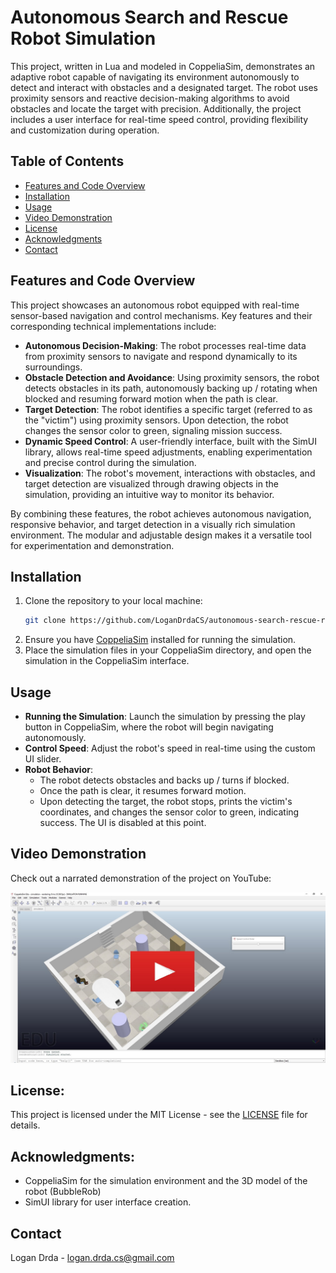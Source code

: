 # Autonomous Search and Rescue Robot Simulation

This project, written in Lua and modeled in CoppeliaSim, demonstrates an adaptive robot capable of navigating its environment autonomously to detect and interact with obstacles and a designated target. The robot uses proximity sensors and reactive decision-making algorithms to avoid obstacles and locate the target with precision. Additionally, the project includes a user interface for real-time speed control, providing flexibility and customization during operation.

## Table of Contents
- [Features and Code Overview](#features-and-code-overview)
- [Installation](#installation)
- [Usage](#usage)
- [Video Demonstration](#video-demonstration)
- [License](#license)
- [Acknowledgments](#acknowledgments)
- [Contact](#contact)

## Features and Code Overview
This project showcases an autonomous robot equipped with real-time sensor-based navigation and control mechanisms. Key features and their corresponding technical implementations include:

- **Autonomous Decision-Making**: The robot processes real-time data from proximity sensors to navigate and respond dynamically to its surroundings.
- **Obstacle Detection and Avoidance**: Using proximity sensors, the robot detects obstacles in its path, autonomously backing up / rotating when blocked and resuming forward motion when the path is clear.
- **Target Detection**: The robot identifies a specific target (referred to as the "victim") using proximity sensors. Upon detection, the robot changes the sensor color to green, signaling mission success.
- **Dynamic Speed Control**: A user-friendly interface, built with the SimUI library, allows real-time speed adjustments, enabling experimentation and precise control during the simulation.
- **Visualization**: The robot's movement, interactions with obstacles, and target detection are visualized through drawing objects in the simulation, providing an intuitive way to monitor its behavior.

By combining these features, the robot achieves autonomous navigation, responsive behavior, and target detection in a visually rich simulation environment. The modular and adjustable design makes it a versatile tool for experimentation and demonstration.

## Installation
1. Clone the repository to your local machine:
   ```bash
   git clone https://github.com/LoganDrdaCS/autonomous-search-rescue-robot-simulation.git
   ```
2. Ensure you have [CoppeliaSim](http://www.coppeliarobotics.com/) installed for running the simulation.
3. Place the simulation files in your CoppeliaSim directory, and open the simulation in the CoppeliaSim interface.

## Usage
- **Running the Simulation**: Launch the simulation by pressing the play button in CoppeliaSim, where the robot will begin navigating autonomously.
- **Control Speed**: Adjust the robot's speed in real-time using the custom UI slider.
- **Robot Behavior**: 
  - The robot detects obstacles and backs up / turns if blocked.
  - Once the path is clear, it resumes forward motion.
  - Upon detecting the target, the robot stops, prints the victim's coordinates, and changes the sensor color to green, indicating success. The UI is disabled at this point.

## Video Demonstration
Check out a narrated demonstration of the project on YouTube:

[![Watch the Demo](images/demonstration.jpg)](https://youtu.be/3q-JUUq5fc0)

## License:
This project is licensed under the MIT License - see the [LICENSE](LICENSE) file for details.

## Acknowledgments:
- CoppeliaSim for the simulation environment and the 3D model of the robot (BubbleRob)
- SimUI library for user interface creation.

## Contact
Logan Drda - logan.drda.cs@gmail.com
